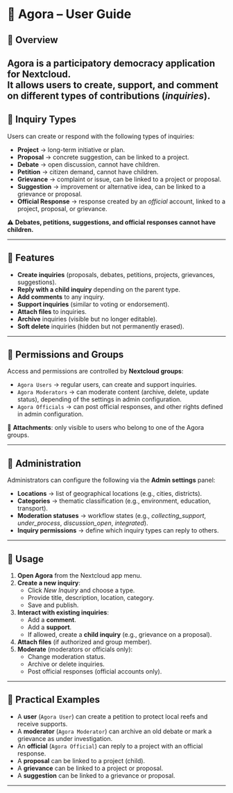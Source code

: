 # 📖 Agora – User Guide

## 🔹 Overview
Agora is a participatory democracy application for Nextcloud.  
It allows users to create, support, and comment on different types of contributions (*inquiries*).  
---

## 🔹 Inquiry Types
Users can create or respond with the following types of inquiries:

- **Project** → long-term initiative or plan.  
- **Proposal** → concrete suggestion, can be linked to a project.  
- **Debate** → open discussion, cannot have children.  
- **Petition** → citizen demand, cannot have children.  
- **Grievance** → complaint or issue, can be linked to a project or proposal.  
- **Suggestion** → improvement or alternative idea, can be linked to a grievance or proposal.  
- **Official Response** → response created by an *official* account, linked to a project, proposal, or grievance.  

⚠️ **Debates, petitions, suggestions, and official responses cannot have children.**  

---

## 🔹 Features
- **Create inquiries** (proposals, debates, petitions, projects, grievances, suggestions).  
- **Reply with a child inquiry** depending on the parent type.  
- **Add comments** to any inquiry.  
- **Support inquiries** (similar to voting or endorsement).  
- **Attach files** to inquiries.  
- **Archive** inquiries (visible but no longer editable).  
- **Soft delete** inquiries (hidden but not permanently erased).  

---

## 🔹 Permissions and Groups
Access and permissions are controlled by **Nextcloud groups**:

- `Agora Users` → regular users, can create and support inquiries.  
- `Agora Moderators` → can moderate content (archive, delete, update status), depending of the settings in admin configuration.  
- `Agora Officials` → can post official responses, and other rights defined in admin configuration.

📂 **Attachments**: only visible to users who belong to one of the Agora groups.  

---

## 🔹 Administration
Administrators can configure the following via the **Admin settings** panel:

- **Locations** → list of geographical locations (e.g., cities, districts).  
- **Categories** → thematic classification (e.g., environment, education, transport).  
- **Moderation statuses** → workflow states (e.g., *collecting_support*, *under_process*, *discussion_open*, *integrated*).  
- **Inquiry permissions** → define which inquiry types can reply to others.  

---

## 🔹 Usage
1. **Open Agora** from the Nextcloud app menu.  
2. **Create a new inquiry**:
   - Click *New Inquiry* and choose a type.  
   - Provide title, description, location, category.  
   - Save and publish.  
3. **Interact with existing inquiries**:
   - Add a **comment**.  
   - Add a **support**.  
   - If allowed, create a **child inquiry** (e.g., grievance on a proposal).  
4. **Attach files** (if authorized and group member).  
5. **Moderate** (moderators or officials only):
   - Change moderation status.  
   - Archive or delete inquiries.  
   - Post official responses (official accounts only).  

---

## 🔹 Practical Examples
- A **user** (`Agora User`) can create a petition to protect local reefs and receive supports.  
- A **moderator** (`Agora Moderator`) can archive an old debate or mark a grievance as under investigation.  
- An **official** (`Agora Official`) can reply to a project with an official response.  
- A **proposal** can be linked to a project (child).  
- A **grievance** can be linked to a project or proposal.  
- A **suggestion** can be linked to a grievance or proposal.  

---
